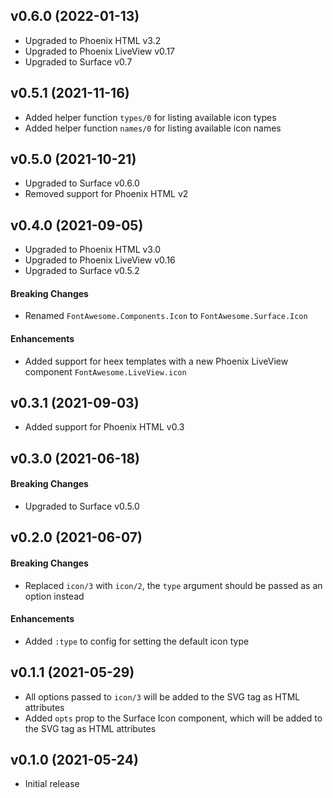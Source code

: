 ## v0.6.0 (2022-01-13)

- Upgraded to Phoenix HTML v3.2
- Upgraded to Phoenix LiveView v0.17
- Upgraded to Surface v0.7

## v0.5.1 (2021-11-16)

- Added helper function `types/0` for listing available icon types
- Added helper function `names/0` for listing available icon names

## v0.5.0 (2021-10-21)

- Upgraded to Surface v0.6.0
- Removed support for Phoenix HTML v2

## v0.4.0 (2021-09-05)

- Upgraded to Phoenix HTML v3.0
- Upgraded to Phoenix LiveView v0.16
- Upgraded to Surface v0.5.2

#### Breaking Changes

- Renamed `FontAwesome.Components.Icon` to `FontAwesome.Surface.Icon`

#### Enhancements

- Added support for heex templates with a new Phoenix LiveView component `FontAwesome.LiveView.icon`

## v0.3.1 (2021-09-03)

- Added support for Phoenix HTML v0.3

## v0.3.0 (2021-06-18)

#### Breaking Changes

- Upgraded to Surface v0.5.0

## v0.2.0 (2021-06-07)

#### Breaking Changes

- Replaced `icon/3` with `icon/2`, the `type` argument should be passed as an option instead

#### Enhancements

- Added `:type` to config for setting the default icon type

## v0.1.1 (2021-05-29)

- All options passed to `icon/3` will be added to the SVG tag as HTML attributes
- Added `opts` prop to the Surface Icon component, which will be added to the SVG tag as HTML attributes

## v0.1.0 (2021-05-24)

- Initial release
